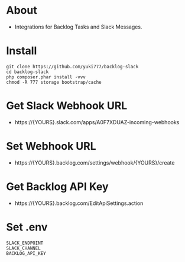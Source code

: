 # About
- Integrations for Backlog Tasks and Slack Messages.

# Install
```
git clone https://github.com/yuki777/backlog-slack
cd backlog-slack
php composer.phar install -vvv
chmod -R 777 storage bootstrap/cache
```

# Get Slack Webhook URL
- https://{YOURS}.slack.com/apps/A0F7XDUAZ-incoming-webhooks

# Set Webhook URL
- https://{YOURS}.backlog.com/settings/webhook/{YOURS}/create

# Get Backlog API Key
- https://{YOURS}.backlog.com/EditApiSettings.action

# Set .env
```
SLACK_ENDPOINT
SLACK_CHANNEL
BACKLOG_API_KEY
```
